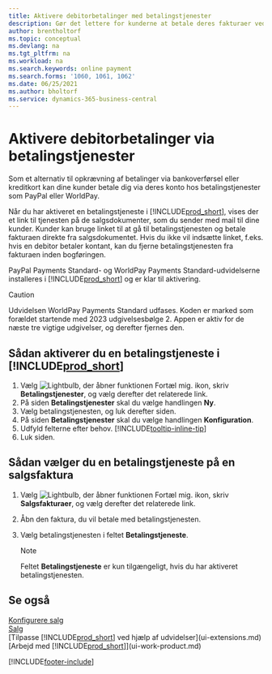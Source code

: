 ```yaml
---
title: Aktivere debitorbetalinger med betalingstjenester
description: Gør det lettere for kunderne at betale deres fakturaer ved at aktivere kundebetaling via betalingstjenester.
author: brentholtorf
ms.topic: conceptual
ms.devlang: na
ms.tgt_pltfrm: na
ms.workload: na
ms.search.keywords: online payment
ms.search.forms: '1060, 1061, 1062'
ms.date: 06/25/2021
ms.author: bholtorf
ms.service: dynamics-365-business-central
---
```

# Aktivere debitorbetalinger via betalingstjenester

Som et alternativ til opkrævning af betalinger via bankoverførsel eller kreditkort kan dine kunder betale dig via deres konto hos betalingstjenester som PayPal eller WorldPay.  

Når du har aktiveret en betalingstjeneste i [!INCLUDE[prod_short](includes/prod_short.md)], vises der et link til tjenesten på de salgsdokumenter, som du sender med mail til dine kunder. Kunder kan bruge linket til at gå til betalingstjenesten og betale fakturaen direkte fra salgsdokumentet. Hvis du ikke vil indsætte linket, f.eks. hvis en debitor betaler kontant, kan du fjerne betalingstjenesten fra fakturaen inden bogføringen.  

PayPal Payments Standard- og WorldPay Payments Standard-udvidelserne installeres i [!INCLUDE[prod_short](includes/prod_short.md)] og er klar til aktivering.  

> [!CAUTION]
> Udvidelsen WorldPay Payments Standard udfases. Koden er marked som forældet startende med 2023 udgivelsesbølge 2. Appen er aktiv for de næste tre vigtige udgivelser, og derefter fjernes den.   

## Sådan aktiverer du en betalingstjeneste i [!INCLUDE[prod_short](includes/prod_short.md)]

1. Vælg ![Lightbulb, der åbner funktionen Fortæl mig.](media/ui-search/search_small.png "Fortæl mig, hvad du vil foretage dig") ikon, skriv **Betalingstjenester**, og vælg derefter det relaterede link.  
2. På siden **Betalingstjenester** skal du vælge handlingen **Ny**.  
3. Vælg betalingstjenesten, og luk derefter siden.  
4. På siden **Betalingstjenester** skal du vælge handlingen **Konfiguration**.  
5. Udfyld felterne efter behov. [!INCLUDE[tooltip-inline-tip](includes/tooltip-inline-tip_md.md)]  
6. Luk siden.  

## Sådan vælger du en betalingstjeneste på en salgsfaktura

1. Vælg ![Lightbulb, der åbner funktionen Fortæl mig.](media/ui-search/search_small.png "Fortæl mig, hvad du vil foretage dig") ikon, skriv **Salgsfakturaer**, og vælg derefter det relaterede link.  
2. Åbn den faktura, du vil betale med betalingstjenesten.  
3. Vælg betalingstjenesten i feltet **Betalingstjeneste**.  

    > [!NOTE]  
    > Feltet **Betalingstjeneste** er kun tilgængeligt, hvis du har aktiveret betalingstjenesten.  

## Se også

[Konfigurere salg](sales-setup-sales.md)  
[Salg](sales-manage-sales.md)  
[Tilpasse [!INCLUDE[prod_short](includes/prod_short.md)] ved hjælp af udvidelser](ui-extensions.md)  
[Arbejd med [!INCLUDE[prod_short](includes/prod_short.md)]](ui-work-product.md)  


[!INCLUDE[footer-include](includes/footer-banner.md)]
